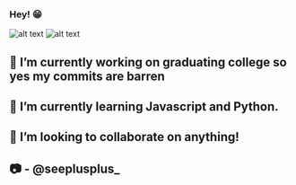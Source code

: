 ### Hey! 😁


![alt text](https://66.media.tumblr.com/tumblr_md9le7KgNF1rawb5do5_250.gifv)
![alt text](https://vignette.wikia.nocookie.net/streetfighter/images/c/ce/Ken-intro6.gif/revision/latest?cb=20130126134939
)



 🔭 I’m currently working on graduating college so yes my commits are barren 
 --
🌱 I’m currently learning Javascript and Python.
--
👯 I’m looking to collaborate on anything!
--
📷 - @seeplusplus_
--



